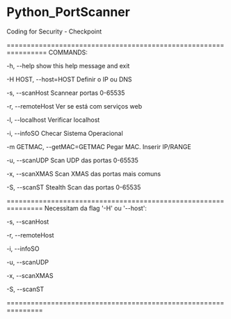 # Python_PortScanner
Coding for Security - Checkpoint

================================================================
COMMANDS:

  -h, --help            show this help message and exit
  
  -H HOST, --host=HOST  Definir o IP ou DNS
  
  -s, --scanHost        Scannear portas 0-65535
  
  -r, --remoteHost      Ver se está com serviços web
  
  -l, --localhost       Verificar localhost
  
  -i, --infoSO          Checar Sistema Operacional
  
  -m GETMAC, 
     --getMAC=GETMAC    Pegar MAC. Inserir IP/RANGE
     
  -u, --scanUDP         Scan UDP das portas 0-65535
  
  -x, --scanXMAS        Scan XMAS das portas mais comuns
  
  -S, --scanST          Stealth Scan das portas 0-65535
  
===============================================================
Necessitam da flag '-H' ou '--host':

  -s, --scanHost
  
  -r, --remoteHost
  
  -i, --infoSO
  
  -u, --scanUDP
  
  -x, --scanXMAS
  
  -S, --scanST

===============================================================
